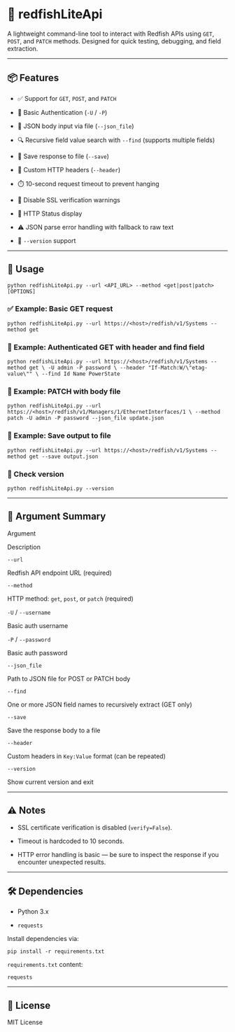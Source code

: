 
# 🔧 redfishLiteApi

A lightweight command-line tool to interact with Redfish APIs using `GET`, `POST`, and `PATCH` methods. Designed for quick testing, debugging, and field extraction.

----------

## 📦 Features

-   ✅ Support for `GET`, `POST`, and `PATCH`
    
-   🔐 Basic Authentication (`-U` / `-P`)
    
-   📁 JSON body input via file (`--json_file`)
    
-   🔍 Recursive field value search with `--find` (supports multiple fields)
    
-   💾 Save response to file (`--save`)
    
-   🧾 Custom HTTP headers (`--header`)
    
-   ⏱️ 10-second request timeout to prevent hanging
    
-   🧯 Disable SSL verification warnings
    
-   📡 HTTP Status display
    
-   ⚠️ JSON parse error handling with fallback to raw text
    
-   🔢 `--version` support
    

----------

## 🚀 Usage


`python redfishLiteApi.py --url <API_URL> --method <get|post|patch> [OPTIONS]` 

### ✅ Example: Basic GET request


`python redfishLiteApi.py --url https://<host>/redfish/v1/Systems --method get` 

### 🔐 Example: Authenticated GET with header and find field

`python redfishLiteApi.py --url https://<host>/redfish/v1/Systems --method get \
    -U admin -P password \
    --header "If-Match:W/\"etag-value\"" \
    --find Id Name PowerState` 

### 📝 Example: PATCH with body file

`python redfishLiteApi.py --url https://<host>/redfish/v1/Managers/1/EthernetInterfaces/1 \
    --method patch -U admin -P password --json_file update.json` 

### 💾 Example: Save output to file

`python redfishLiteApi.py --url https://<host>/redfish/v1/Systems --method get --save output.json` 

### 📌 Check version

`python redfishLiteApi.py --version` 

----------

## 🧠 Argument Summary

Argument

Description

`--url`

Redfish API endpoint URL (required)

`--method`

HTTP method: `get`, `post`, or `patch` (required)

`-U` / `--username`

Basic auth username

`-P` / `--password`

Basic auth password

`--json_file`

Path to JSON file for POST or PATCH body

`--find`

One or more JSON field names to recursively extract (GET only)

`--save`

Save the response body to a file

`--header`

Custom headers in `Key:Value` format (can be repeated)

`--version`

Show current version and exit

----------

## ⚠️ Notes

-   SSL certificate verification is disabled (`verify=False`).
    
-   Timeout is hardcoded to 10 seconds.
    
-   HTTP error handling is basic — be sure to inspect the response if you encounter unexpected results.
    

----------

## 🛠 Dependencies

-   Python 3.x
    
-   `requests`
    

Install dependencies via:

`pip install -r requirements.txt` 

`requirements.txt` content:

`requests` 

----------

## 📜 License

MIT License